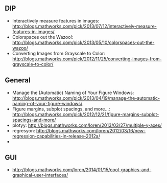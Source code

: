 ## DIP

- Interactively measure features in images: <http://blogs.mathworks.com/pick/2013/07/12/interactively-measure-features-in-images/>
- Colorspaces out the Wazoo!: <http://blogs.mathworks.com/pick/2013/05/10/colorspaces-out-the-wazoo/>
- Converting Images from Grayscale to Color: <http://blogs.mathworks.com/pick/2012/11/25/converting-images-from-grayscale-to-color/>

## General

- Manage the (Automatic) Naming of Your Figure Windows: <http://blogs.mathworks.com/pick/2013/04/19/manage-the-automatic-naming-of-your-figure-windows/>
- Figure margins, subplot spacings, and more…: <http://blogs.mathworks.com/pick/2012/12/21/figure-margins-subplot-spacings-and-more/>
- plotyy: http://blogs.mathworks.com/loren/2013/03/27/multiple-y-axes/
- regresyon: http://blogs.mathworks.com/loren/2012/03/16/new-regression-capabilities-in-release-2012a/
- 
## GUI

- http://blogs.mathworks.com/loren/2014/01/15/cool-graphics-and-graphical-user-interfaces/
